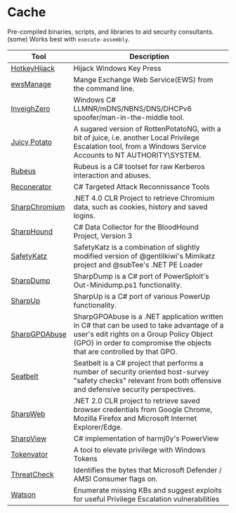 # Cache

Pre-compiled binaries, scripts, and libraries to aid security consultants.
(some) Works best with `execute-assembly`.


| Tool | Description | 
|------|-------------|
| [HotkeyHijack](https://github.com/huntr-huntr/Cache/blob/main/scripts/HotkeyHijack.ps1) | Hijack Windows Key Press |
| [ewsManage](https://github.com/3gstudent/ewsManage) | Mange Exchange Web Service(EWS) from the command line. |
| [InveighZero](https://github.com/Kevin-Robertson/InveighZero) | Windows C# LLMNR/mDNS/NBNS/DNS/DHCPv6 spoofer/man-in-the-middle tool. |
| [Juicy Potato](https://github.com/ohpe/juicy-potato) | A sugared version of RottenPotatoNG, with a bit of juice, i.e. another Local Privilege Escalation tool, from a Windows Service Accounts to NT AUTHORITY\SYSTEM. |
| [Rubeus](https://github.com/GhostPack/Rubeus) | Rubeus is a C# toolset for raw Kerberos interaction and abuses. |
| [Reconerator](https://github.com/stufus/reconerator) | C# Targeted Attack Reconnissance Tools |
| [SharpChromium](https://github.com/djhohnstein/SharpChromium) | .NET 4.0 CLR Project to retrieve Chromium data, such as cookies, history and saved logins. |
| [SharpHound](https://github.com/BloodHoundAD/SharpHound3) | C# Data Collector for the BloodHound Project, Version 3 |
| [SafetyKatz](https://github.com/GhostPack/SafetyKatz) | SafetyKatz is a combination of slightly modified version of @gentilkiwi's Mimikatz project and @subTee's .NET PE Loader |
| [SharpDump](https://github.com/GhostPack/SharpDump) | SharpDump is a C# port of PowerSploit's Out-Minidump.ps1 functionality. |
| [SharpUp](https://github.com/GhostPack/SharpUp) | SharpUp is a C# port of various PowerUp functionality. |
| [SharpGPOAbuse](https://github.com/FSecureLABS/SharpGPOAbuse) | SharpGPOAbuse is a .NET application written in C# that can be used to take advantage of a user's edit rights on a Group Policy Object (GPO) in order to compromise the objects that are controlled by that GPO. |
| [Seatbelt](https://github.com/GhostPack/Seatbelt) | Seatbelt is a C# project that performs a number of security oriented host-survey "safety checks" relevant from both offensive and defensive security perspectives. |
| [SharpWeb](https://github.com/djhohnstein/SharpWeb) | .NET 2.0 CLR project to retrieve saved browser credentials from Google Chrome, Mozilla Firefox and Microsoft Internet Explorer/Edge. |
| [SharpView](https://github.com/tevora-threat/SharpView) | C# implementation of harmj0y's PowerView |
| [Tokenvator](https://github.com/0xbadjuju/Tokenvator) | A tool to elevate privilege with Windows Tokens |
| [ThreatCheck](https://github.com/rasta-mouse/ThreatCheck) | Identifies the bytes that Microsoft Defender / AMSI Consumer flags on. |
| [Watson](https://github.com/rasta-mouse/Watson) | Enumerate missing KBs and suggest exploits for useful Privilege Escalation vulnerabilities |
